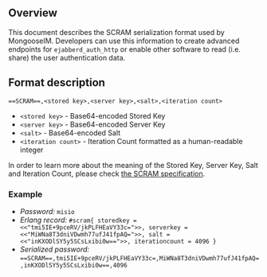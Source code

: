 ## Overview

This document describes the SCRAM serialization format used by MongooseIM.
Developers can use this information to create advanced endpoints for `ejabberd_auth_http` or enable other software to read (i.e. share) the user authentication data.

## Format description

`==SCRAM==,<stored key>,<server key>,<salt>,<iteration count>`

* `<stored key>` - Base64-encoded Stored Key
* `<server key>` - Base64-encoded Server Key
* `<salt>` - Base64-encoded Salt
* `<iteration count>` - Iteration Count formatted as a human-readable integer

In order to learn more about the meaning of the Stored Key, Server Key, Salt and Iteration Count, please check [the SCRAM specification](https://tools.ietf.org/html/rfc5802).

### Example

* *Password:* `misio`
* *Erlang record:* `#scram{ storedkey = <<"tmi5IE+9pceRV/jkPLFHEaVY33c=">>, serverkey = <<"MiWNa8T3dniVDwmh77ufJ41fpAQ=">>, salt = <<"inKXODlSY5y5SCsLxibi0w==">>, iterationcount = 4096 }`
* *Serialized password:* `==SCRAM==,tmi5IE+9pceRV/jkPLFHEaVY33c=,MiWNa8T3dniVDwmh77ufJ41fpAQ=,inKXODlSY5y5SCsLxibi0w==,4096`

